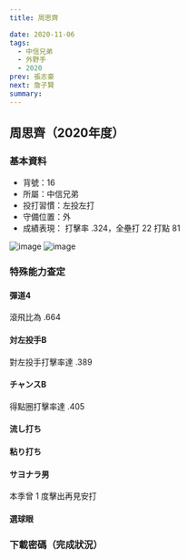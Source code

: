 ```yaml
---
title: 周思齊

date: 2020-11-06
tags:
  - 中信兄弟
  - 外野手
  - 2020
prev: 張志豪
next: 詹子賢
summary: 
---
```


## 周思齊（2020年度）

### 基本資料

- 背號：16
- 所屬：中信兄弟
- 投打習慣：左投左打
- 守備位置：外
- 成績表現： 打擊率 .324，全壘打 22 打點 81

![image](https://i.imgur.com/11EAflc.jpg)
![image](https://i.imgur.com/o0sgAY9.jpg)

### 特殊能力查定

#### 彈道4

滾飛比為 .664

#### 対左投手B

對左投手打擊率達 .389

#### チャンスB

得點圈打擊率達 .405

#### 流し打ち

#### 粘り打ち

#### サヨナラ男

本季曾 1 度擊出再見安打

#### 選球眼

### 下載密碼（完成狀況）
